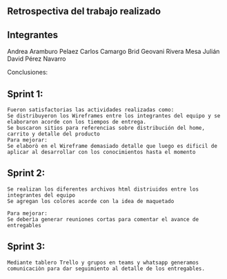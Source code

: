 ## Retrospectiva del trabajo realizado

## Integrantes

Andrea Aramburo Pelaez
Carlos Camargo Brid
Geovani Rivera Mesa
Julián David Pérez Navarro

Conclusiones:

## Sprint 1:

    Fueron satisfactorias las actividades realizadas como:
    Se distribuyeron los Wireframes entre los integrantes del equipo y se elaboraron acorde con los tiempos de entrega.
    Se buscaron sitios para referencias sobre distribución del home, carrito y detalle del producto
    Para mejorar:
    Se elaborò en el Wireframe demasiado detalle que luego es dificil de aplicar al desarrollar con los conocimientos hasta el momento

## Sprint 2:

    Se realizan los diferentes archivos html distriuidos entre los integrantes del equipo
    Se agregan los colores acorde con la idea de maquetado

    Para mejorar:
    Se deberìa generar reuniones cortas para comentar el avance de entregables

## Sprint 3:

    Mediante tablero Trello y grupos en teams y whatsapp generamos comunicaciòn para dar seguimiento al detalle de los entregables.
